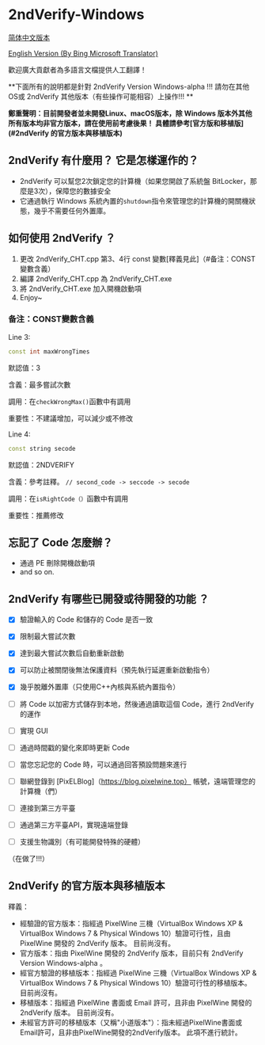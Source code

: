 # 2ndVerify-Windows

[简体中文版本](https://github.com/PixelWine/2ndVerify-Windows/blob/main/README.md)

[English Version (By Bing Microsoft Translator)](https://github.com/PixelWine/2ndVerify-Windows/blob/main/README_EN.md)

歡迎廣大貢獻者為多語言文檔提供人工翻譯！

**下面所有的說明都是針對 2ndVerify Version Windows-alpha !!! 請勿在其他OS或 2ndVerify 其他版本（有些操作可能相容）上操作!!! **

**鄭重聲明：目前開發者並未開發Linux、macOS版本，除 Windows 版本外其他所有版本均非官方版本，請在使用前考慮後果！ 具體請參考[官方版和移植版](#2ndVerify 的官方版本與移植版本)**


## 2ndVerify 有什麼用？ 它是怎樣運作的？

- 2ndVerify 可以幫您2次鎖定您的計算機（如果您開啟了系統盤 BitLocker，那麼是3次），保障您的數據安全
- 它通過執行 Windows 系統內置的```shutdown```指令來管理您的計算機的開關機狀態，幾乎不需要任何外置庫。

## 如何使用 2ndVerify ？

1. 更改 2ndVerify_CHT.cpp 第3、4行 const 變數[釋義見此]（#备注：CONST變數含義）
2. 編譯 2ndVerify_CHT.cpp 為 2ndVerify_CHT.exe
3. 將 2ndVerify_CHT.exe 加入開機啟動項
4. Enjoy~

### 备注：CONST變數含義

Line 3: 

```cpp
const int maxWrongTimes
```

默認值：3

含義：最多嘗試次數

調用：在```checkWrongMax()```函數中有調用

重要性：不建議增加，可以減少或不修改

Line 4: 

```cpp
const string secode
```

默認值：2NDVERIFY

含義：參考註釋。 ```// second_code -> seccode -> secode```

調用：在```isRightCode（）```函數中有調用

重要性：推薦修改


## 忘記了 Code 怎麼辦？

- 通過 PE 刪除開機啟動項
- and so on.


## 2ndVerify 有哪些已開發或待開發的功能 ？

- [x] 驗證輸入的 Code 和儲存的 Code 是否一致

- [x] 限制最大嘗試次數

- [x] 達到最大嘗試次數后自動重新啟動

- [x] 可以防止被關閉後無法保護資料（預先執行延遲重新啟動指令）

- [x] 幾乎脫離外置庫（只使用C++內核與系統內置指令）

- [ ] 將 Code 以加密方式儲存到本地，然後通過讀取這個 Code，進行 2ndVerify 的運作

- [ ] 實現 GUI

- [ ] 通過時間戳的變化來即時更新 Code

- [ ] 當您忘記您的 Code 時，可以通過回答預設問題來進行

- [ ] 聯網登錄到 [PixELBlog]（https://blog.pixelwine.top） 帳號，遠端管理您的計算機（們）

- [ ] 連接到第三方平臺

- [ ] 通過第三方平臺API，實現遠端登錄

- [ ] 支援生物識別（有可能開發特殊的硬體）

（在做了!!!）


## 2ndVerify 的官方版本與移植版本

釋義：

- 經驗證的官方版本：指經過 PixelWine 三機（VirtualBox Windows XP & VirtualBox Windows 7 & Physical Windows 10）驗證可行性，且由 PixelWine 開發的 2ndVerify 版本。 目前尚沒有。
- 官方版本：指由 PixelWine 開發的 2ndVerify 版本，目前只有 2ndVerify Version Windows-alpha 。
- 經官方驗證的移植版本：指經過 PixelWine 三機（VirtualBox Windows XP & VirtualBox Windows 7 & Physical Windows 10）驗證可行性的移植版本。 目前尚沒有。
- 移植版本：指經過 PixelWine 書面或 Email 許可，且非由 PixelWine 開發的 2ndVerify 版本。 目前尚沒有。
- 未經官方許可的移植版本（又稱"小道版本"）：指未經過PixelWine書面或 Email許可，且非由PixelWine開發的2ndVerify版本。 此項不進行統計。




